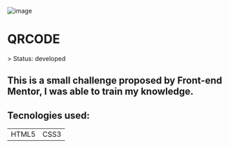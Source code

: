 ![image](https://user-images.githubusercontent.com/97044440/180903761-8e0c3954-f4d2-4f36-a260-c341ad822955.png)
<h1>QRCODE</h1>
> Status: developed

## This is a small challenge proposed by Front-end Mentor, I was able to train my knowledge.

## Tecnologies used:
<table>
 <tr>
  <td>HTML5</td>
  <td>CSS3</td>
 </tr>
</table>

